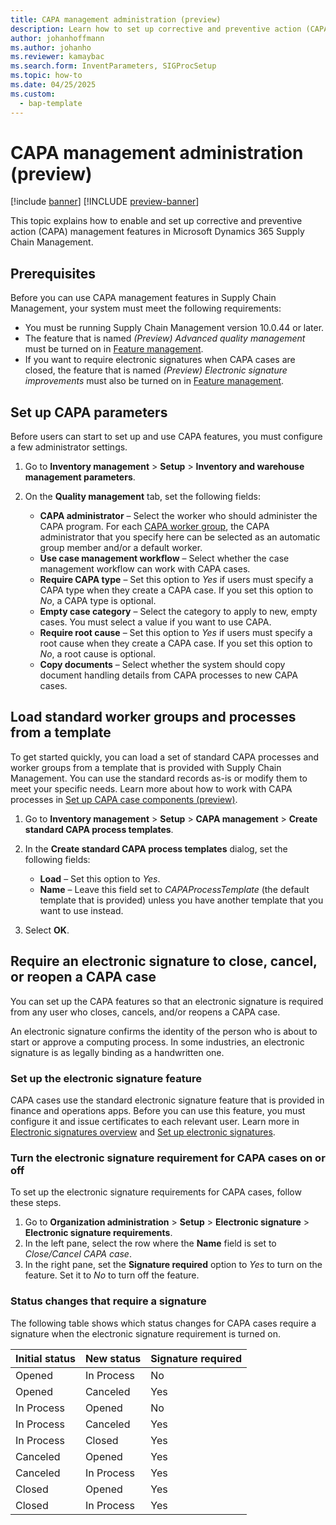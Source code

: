 ```yaml
---
title: CAPA management administration (preview)
description: Learn how to set up corrective and preventive action (CAPA) management features in Microsoft Dynamics 365 Supply Chain Management.
author: johanhoffmann
ms.author: johanho
ms.reviewer: kamaybac
ms.search.form: InventParameters, SIGProcSetup
ms.topic: how-to
ms.date: 04/25/2025
ms.custom: 
  - bap-template
---
```


# CAPA management administration (preview)

[!include [banner](../../includes/banner.md)]
[!INCLUDE [preview-banner](~/../shared-content/shared/preview-includes/preview-banner.md)]
<!-- KFM: Preview until further notice -->

This topic explains how to enable and set up corrective and preventive action (CAPA) management features in Microsoft Dynamics 365 Supply Chain Management.

## Prerequisites

Before you can use CAPA management features in Supply Chain Management, your system must meet the following requirements:

- You must be running Supply Chain Management version 10.0.44 or later.
- The feature that is named *(Preview) Advanced quality management* must be turned on in [Feature management](../../fin-ops-core/fin-ops/get-started/feature-management/feature-management-overview.md).
- If you want to require electronic signatures when CAPA cases are closed, the feature that is named *(Preview) Electronic signature improvements* must also be turned on in [Feature management](../../fin-ops-core/fin-ops/get-started/feature-management/feature-management-overview.md).

## Set up CAPA parameters

Before users can start to set up and use CAPA features, you must configure a few administrator settings.

1. Go to **Inventory management** \> **Setup** \> **Inventory and warehouse management parameters**.
1. On the **Quality management** tab, set the following fields:

    - **CAPA administrator** – Select the worker who should administer the CAPA program. For each [CAPA worker group](capa-set-up-case-components.md), the CAPA administrator that you specify here can be selected as an automatic group member and/or a default worker.
    - **Use case management workflow** – Select whether the case management workflow can work with CAPA cases.
    - **Require CAPA type** – Set this option to *Yes* if users must specify a CAPA type when they create a CAPA case. If you set this option to *No*, a CAPA type is optional.
    - **Empty case category** – Select the category to apply to new, empty cases. You must select a value if you want to use CAPA.
    - **Require root cause** – Set this option to *Yes* if users must specify a root cause when they create a CAPA case. If you set this option to *No*, a root cause is optional.
    - **Copy documents** – Select whether the system should copy document handling details from CAPA processes to new CAPA cases.

## Load standard worker groups and processes from a template

To get started quickly, you can load a set of standard CAPA processes and worker groups from a template that is provided with Supply Chain Management. You can use the standard records as-is or modify them to meet your specific needs. Learn more about how to work with CAPA processes in [Set up CAPA case components (preview)](capa-set-up-case-components.md).

1. Go to **Inventory management** \> **Setup** \> **CAPA management** \> **Create standard CAPA process templates**.
1. In the **Create standard CAPA process templates** dialog, set the following fields:

    - **Load** – Set this option to *Yes*.
    - **Name** – Leave this field set to *CAPAProcessTemplate* (the default template that is provided) unless you have another template that you want to use instead.

1. Select **OK**.

## Require an electronic signature to close, cancel, or reopen a CAPA case

You can set up the CAPA features so that an electronic signature is required from any user who closes, cancels, and/or reopens a CAPA case.

An electronic signature confirms the identity of the person who is about to start or approve a computing process. In some industries, an electronic signature is as legally binding as a handwritten one.

### Set up the electronic signature feature

CAPA cases use the standard electronic signature feature that is provided in finance and operations apps. Before you can use this feature, you must configure it and issue certificates to each relevant user. Learn more in [Electronic signatures overview](../../fin-ops-core/fin-ops/organization-administration/electronic-signature-overview.md) and [Set up electronic signatures](../../fin-ops-core/fin-ops/organization-administration/tasks/set-up-electronic-signatures.md).

### Turn the electronic signature requirement for CAPA cases on or off

To set up the electronic signature requirements for CAPA cases, follow these steps.

1. Go to **Organization administration** \> **Setup** \> **Electronic signature** \> **Electronic signature requirements**.
1. In the left pane, select the row where the **Name** field is set to *Close/Cancel CAPA case*.
1. In the right pane, set the **Signature required** option to *Yes* to turn on the feature. Set it to *No* to turn off the feature.

### Status changes that require a signature

The following table shows which status changes for CAPA cases require a signature when the electronic signature requirement is turned on.

| Initial status | New status | Signature required |
|----------------|------------|--------------------|
| Opened         | In Process | No                 |
| Opened         | Canceled   | Yes                |
| In Process     | Opened     | No                 |
| In Process     | Canceled   | Yes                |
| In Process     | Closed     | Yes                |
| Canceled       | Opened     | Yes                |
| Canceled       | In Process | Yes                |
| Closed         | Opened     | Yes                |
| Closed         | In Process | Yes                |
